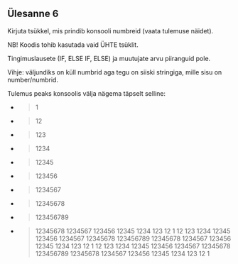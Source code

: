 ## Ülesanne 6

Kirjuta tsükkel, mis prindib konsooli numbreid (vaata tulemuse näidet).

NB! Koodis tohib kasutada vaid ÜHTE tsüklit.

Tingimuslausete (IF, ELSE IF, ELSE) ja muutujate arvu piiranguid pole.

Vihje: väljundiks on küll numbrid aga tegu on siiski stringiga, mille sisu on number/numbrid.

Tulemus peaks konsoolis välja nägema täpselt selline:

* >1
* >12
* >123
* >1234
* >12345
* >123456
* >1234567
* >12345678
* >123456789
* >12345678
1234567
123456
12345
1234
123
12
1
12
123
1234
12345
123456
1234567
12345678
123456789
12345678
1234567
123456
12345
1234
123
12
1
12
123
1234
12345
123456
1234567
12345678
123456789
12345678
1234567
123456
12345
1234
123
12
1
